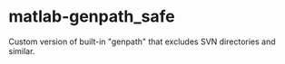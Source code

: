 # matlab-genpath_safe
Custom version of built-in "genpath" that excludes SVN directories and similar.
